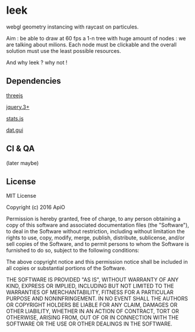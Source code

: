 # leek
webgl geometry instancing with raycast on particules.

Aim : be able to draw at 60 fps a 1-n tree with huge amount of nodes : we are talking about milions. Each node must be clickable and the overall solution must use the least possible resources.

And why leek ? why not !

## Dependencies
[threejs](https://threejs.org/)

[jquery.3+](https://jquery.com/)

[stats.js](https://github.com/mrdoob/stats.js)

[dat.gui](https://workshop.chromeexperiments.com/examples/gui/#1--Basic-Usage)

## CI & QA
(later maybe)

## License

MIT License

Copyright (c) 2016 ApiO

Permission is hereby granted, free of charge, to any person obtaining a copy
of this software and associated documentation files (the "Software"), to deal
in the Software without restriction, including without limitation the rights
to use, copy, modify, merge, publish, distribute, sublicense, and/or sell
copies of the Software, and to permit persons to whom the Software is
furnished to do so, subject to the following conditions:

The above copyright notice and this permission notice shall be included in all
copies or substantial portions of the Software.

THE SOFTWARE IS PROVIDED "AS IS", WITHOUT WARRANTY OF ANY KIND, EXPRESS OR
IMPLIED, INCLUDING BUT NOT LIMITED TO THE WARRANTIES OF MERCHANTABILITY,
FITNESS FOR A PARTICULAR PURPOSE AND NONINFRINGEMENT. IN NO EVENT SHALL THE
AUTHORS OR COPYRIGHT HOLDERS BE LIABLE FOR ANY CLAIM, DAMAGES OR OTHER
LIABILITY, WHETHER IN AN ACTION OF CONTRACT, TORT OR OTHERWISE, ARISING FROM,
OUT OF OR IN CONNECTION WITH THE SOFTWARE OR THE USE OR OTHER DEALINGS IN THE
SOFTWARE.
